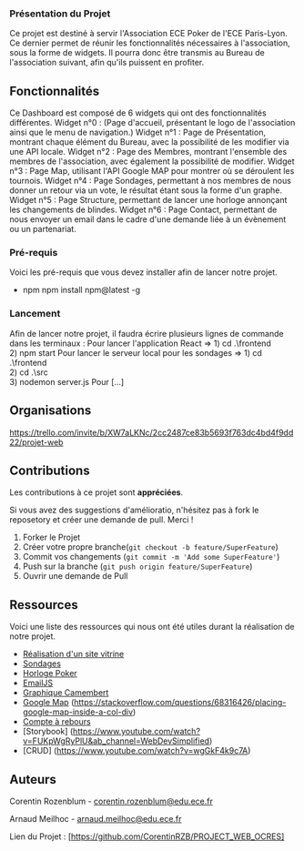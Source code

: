 ### Présentation du Projet

Ce projet est destiné à servir l'Association ECE Poker de l'ECE Paris-Lyon. 
Ce dernier permet de réunir les fonctionnalités nécessaires à l'association, sous la forme de widgets.
Il pourra donc être transmis au Bureau de l'association suivant, afin qu'ils puissent en profiter.


## Fonctionnalités

Ce Dashboard est composé de 6 widgets qui ont des fonctionnalités différentes.
Widget n°0 : (Page d'accueil, présentant le logo de l'association ainsi que le menu de navigation.)
Widget n°1 : Page de Présentation, montrant chaque élément du Bureau, avec la possibilité de les modifier via une API locale.
Widget n°2 : Page des Membres, montrant l'ensemble des membres de l'association, avec également la possibilité de modifier.
Widget n°3 : Page Map, utilisant l'API Google MAP pour montrer où se déroulent les tournois.
Widget n°4 : Page Sondages, permettant à nos membres de nous donner un retour via un vote, le résultat étant sous la forme d'un graphe.
Widget n°5 : Page Structure, permettant de lancer une horloge annonçant les changements de blindes.
Widget n°6 : Page Contact, permettant de nous envoyer un email dans le cadre d'une demande liée à un évènement ou un partenariat.


### Pré-requis

Voici les pré-requis que vous devez installer afin de lancer notre projet.
* npm
  npm install npm@latest -g


### Lancement

Afin de lancer notre projet, il faudra écrire plusieurs lignes de commande dans les terminaux :
Pour lancer l'application React => 1) cd .\frontend\
                                   2) npm start
Pour lancer le serveur local pour les sondages => 1) cd .\frontend\
                                                  2) cd .\src\
                                                  3) nodemon server.js
Pour [...]


## Organisations

https://trello.com/invite/b/XW7aLKNc/2cc2487ce83b5693f763dc4bd4f9dd22/projet-web


## Contributions

Les contributions à ce projet sont **appréciées**.

Si vous avez des suggestions d'amélioratio, n'hésitez pas à fork le reposetory et créer une demande de pull. Merci !

1. Forker le Projet
2. Créer votre propre branche(`git checkout -b feature/SuperFeature`)
3. Commit vos changements (`git commit -m 'Add some SuperFeature'`)
4. Push sur la branche (`git push origin feature/SuperFeature`)
5. Ouvrir une demande de Pull


## Ressources

Voici une liste des ressources qui nous ont été utiles durant la réalisation de notre projet.

* [Réalisation d'un site vitrine](https://www.youtube.com/watch?v=slzhcco9Cog&list=WL&index=3&ab_channel=FromScratch-D%C3%A9veloppementWeb)
* [Sondages](https://w3collective.com/poll-component-react-node/)
* [Horloge Poker](https://github.com/vincentp/poker-clock)
* [EmailJS](https://dashboard.emailjs.com/admin)
* [Graphique Camembert](https://www.youtube.com/watch?v=c_9c5zkfQ3Y&ab_channel=WornOffKeys)
* [Google Map](https://dev.to/jessicabetts/how-to-use-google-maps-api-and-react-js-26c2)
              (https://stackoverflow.com/questions/68316426/placing-google-map-inside-a-col-div)
* [Compte à rebours](https://ichi.pro/fr/creer-un-compte-a-rebours-d-evenements-reutilisable-dans-react-6050538678834)
* [Storybook] (https://www.youtube.com/watch?v=FUKpWgRyPlU&ab_channel=WebDevSimplified)
* [CRUD] (https://www.youtube.com/watch?v=wgGkF4k9c7A)


## Auteurs

Corentin Rozenblum - corentin.rozenblum@edu.ece.fr

Arnaud Meilhoc - arnaud.meilhoc@edu.ece.fr

Lien du Projet : [https://github.com/CorentinRZB/PROJECT_WEB_OCRES]
